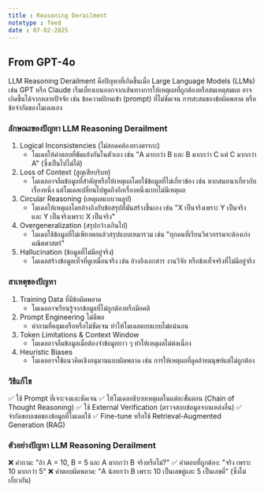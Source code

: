 ```yaml
---
title : Reasoning Derailment
notetype : feed
date : 07-02-2025
---
```


## From GPT-4o

LLM Reasoning Derailment คือปัญหาที่เกิดขึ้นเมื่อ Large Language Models (LLMs) เช่น GPT หรือ Claude เริ่มเบี่ยงเบนออกจากเส้นทางการให้เหตุผลที่ถูกต้องหรือสมเหตุสมผล อาจเกิดขึ้นได้จากหลายปัจจัย เช่น ข้อความป้อนเข้า (prompt) ที่ไม่ชัดเจน การสะสมของข้อผิดพลาด หรือข้อจำกัดของโมเดลเอง

### ลักษณะของปัญหา LLM Reasoning Derailment
1. Logical Inconsistencies (ไม่สอดคล้องทางตรรกะ)
    - โมเดลให้คำตอบที่ขัดแย้งกันในตัวเอง เช่น "A มากกว่า B และ B มากกว่า C แต่ C มากกว่า A" (ซึ่งเป็นไปไม่ได้)
2. Loss of Context (สูญเสียบริบท)
    - โมเดลอาจลืมข้อมูลที่สำคัญหรือให้เหตุผลโดยใช้ข้อมูลที่ไม่เกี่ยวข้อง เช่น หากสนทนาเกี่ยวกับเรื่องหนึ่ง แต่โมเดลเปลี่ยนไปพูดถึงอีกเรื่องหนึ่งแบบไม่มีเหตุผล
3. Circular Reasoning (เหตุผลแบบวนลูป)
    - โมเดลให้เหตุผลโดยอ้างอิงกับข้อสรุปที่มันสร้างขึ้นเอง เช่น "X เป็นจริงเพราะ Y เป็นจริง และ Y เป็นจริงเพราะ X เป็นจริง"
4. Overgeneralization (สรุปกว้างเกินไป)
    - โมเดลใช้ข้อมูลที่ไม่เพียงพอแล้วสรุปแบบเหมารวม เช่น "ทุกคนที่เรียนวิศวกรรมจะต้องเก่งคณิตศาสตร์"
5. Hallucination (ข้อมูลที่ไม่มีอยู่จริง)
    - โมเดลสร้างข้อมูลเท็จที่ดูเหมือนจริง เช่น อ้างอิงเอกสาร งานวิจัย หรือข้อเท็จจริงที่ไม่มีอยู่จริง

### สาเหตุของปัญหา
1. Training Data ที่มีข้อผิดพลาด
    - โมเดลอาจเรียนรู้จากข้อมูลที่ไม่ถูกต้องหรือมีอคติ
2. Prompt Engineering ไม่ดีพอ
    - คำถามที่คลุมเครือหรือไม่ชัดเจน ทำให้โมเดลตอบแบบไม่แน่นอน
3. Token Limitations & Context Window
    - โมเดลอาจลืมข้อมูลเมื่อต้องจำข้อมูลยาว ๆ ทำให้เหตุผลไม่ต่อเนื่อง
4. Heuristic Biases
    - โมเดลอาจใช้แนวคิดเชิงอนุมานแบบผิดพลาด เช่น การให้เหตุผลที่ดูคล้ายมนุษย์แต่ไม่ถูกต้อง

###  วิธีแก้ไข
✅ ใช้ Prompt ที่เจาะจงและชัดเจน
✅ ให้โมเดลอธิบายเหตุผลในแต่ละขั้นตอน (Chain of Thought Reasoning)
✅ ใช้ External Verification (ตรวจสอบข้อมูลจากแหล่งอื่น)
✅ จำกัดขอบเขตของข้อมูลที่โมเดลใช้
✅ Fine-tune หรือใช้ Retrieval-Augmented Generation (RAG)

### ตัวอย่างปัญหา LLM Reasoning Derailment
❌ คำถาม: "ถ้า A = 10, B = 5 และ A มากกว่า B จริงหรือไม่?"
✅ คำตอบที่ถูกต้อง: "จริง เพราะ 10 มากกว่า 5"
❌ คำตอบผิดพลาด: "A น้อยกว่า B เพราะ 10 เป็นเลขคู่และ 5 เป็นเลขคี่" (ซึ่งไม่เกี่ยวกัน)